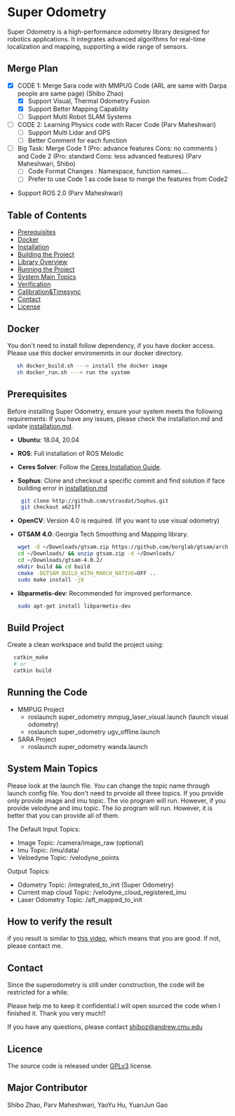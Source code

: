 # Super Odometry

Super Odometry is a high-performance odometry library designed for robotics applications. It integrates advanced algorithms for real-time localization and mapping, supporting a wide range of sensors.

## Merge Plan

- [x] CODE 1: Merge Sara code with MMPUG Code    (ARL are same with Darpa people are same page) (Shibo Zhao)
   - [x] Support Visual, Thermal Odometry Fusion
   - [x] Support Better Mapping Capability
   - [ ] Support Multi Robot SLAM Systems  
- [ ] CODE 2: Learning Physics code with Racer Code (Parv Maheshwari)
   - [ ] Support Multi Lidar and GPS
   - [ ] Better Comment for each function
- [ ] Big Task: Merge Code 1 (Pro: advance features  Cons: no comments ) and Code 2 (Pro: standard Cons: less advanced features)      (Parv Maheshwari, Shibo)
   - [ ] Code Format Changes : Namespace, function names....
   - [ ] Prefer to use Code 1 as code base to merge the features from Code2
- Support ROS 2.0 (Parv Maheshwari) 

## Table of Contents

- [Prerequisites](#prerequisites)
- [Docker](#docker)
- [Installation](#installation)
- [Building the Project](#building-the-project)
- [Library Overview](#library-overview)
- [Running the Project](#running-the-project)
- [System Main Topics](#system-main-topics)
- [Verification](#verification)
- [Calibration&Timesync](#calibration)
- [Contact](#contact)
- [License](#license)

## Docker 

You don't need to install follow dependency, if you have docker access. Please use 
this docker environemnts in our docker directory. 

```bash
   sh docker_build.sh ---> install the docker image
   sh docker_run.sh ---> run the system
```


## Prerequisites

Before installing Super Odometry, ensure your system meets the following requirements:
If you have any issues, please check the installation.md and update [installation.md](./installation.md). 
- **Ubuntu**: 18.04, 20.04
- **ROS**: Full installation of ROS Melodic
- **Ceres Solver**: Follow the [Ceres Installation Guide](http://ceres-solver.org/installation.html).

- **Sophus**: Clone and checkout a specific commit and find solution if face building error in [installation.md](./installation.md)

  ```bash
   git clone http://github.com/strasdat/Sophus.git
   git checkout a621ff
  ```
- **OpenCV**: Version 4.0 is required. (If you want to use visual odometry)
- **GTSAM 4.0**: Georgia Tech Smoothing and Mapping library.

   ```bash
   wget -O ~/Downloads/gtsam.zip https://github.com/borglab/gtsam/archive/4.0.2.zip
   cd ~/Downloads/ && unzip gtsam.zip -d ~/Downloads/
   cd ~/Downloads/gtsam-4.0.2/
   mkdir build && cd build
   cmake -DGTSAM_BUILD_WITH_MARCH_NATIVE=OFF ..
   sudo make install -j8
   ```

- **libparmetis-dev**: Recommended for improved performance.
   ```bash
   sudo apt-get install libparmetis-dev
   ```

## Build Project 

Create a clean workspace and build the project using:
 
 ```bash 
   catkin_make
   # or
   catkin build
 ```

## Running the Code

-  MMPUG Project 
   - roslaunch super_odometry mmpug_laser_visual.launch (launch visual odometry)
   - roslaunch super_odometry ugv_offline.launch 
-  SARA Project 
   - roslaunch super_odometry wanda.launch        

## System Main Topics

Please look at the launch file. You can change the topic name through launch config file. 
You don't need to prvoide all three topics. If you provide only provide image and imu topic. The vio program will run. However, if you provide velodyne and imu topic. The lio program will run. However, it is better that you can provide all of them. 

The Default Input Topics:
+ Image Topic:      /camera/image_raw  (optional) 
+ Imu   Topic:      /imu/data/  
+ Veloedyne Topic:   /velodyne_points 

Output Topics:
+ Odometry Topic:    /integrated_to_init (Super Odometry)
+ Current map cloud Topic:    /velodyne_cloud_registered_imu 
+ Laser Odometry Topic: /aft_mapped_to_init

## How to verify the result
if you result is similar to [this video](https://youtu.be/ZIvkt2uCB_w), which means that you are good. If not, please contact me.

## Contact

Since the superodometry is still under construction, the code will be restricted for a while. 

Please help me to keep it confidential.I will open sourced the code when I finished it. Thank you very much!!

If you have any questions, please contact shiboz@andrew.cmu.edu

## Licence
The source code is released under [GPLv3](http://www.gnu.org/licenses/) license.

## Major Contributor 
Shibo Zhao, Parv Maheshwari, YaoYu Hu, YuanJun Gao